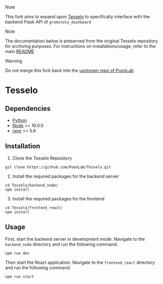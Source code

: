 > [!NOTE]  
> This fork aims to expand upon [Tesselo](https://github.com/PoonLab/Tesselo) to specifically interface with the backend Flask API of `gromstole_dashboard`

> [!NOTE]  
> The documentation below is preserved from the original Tesselo repository for archiving purposes. For instructions on installations/usage, refer to the main [README](https://github.com/DeGrootResearchGroup/gromstole_dashboard/README.md) 

> [!WARNING]  
> Do not merge this fork back into the [upstream repo of PoonLab](https://github.com/PoonLab/Tesselo)



# Tesselo

## Dependencies
* [Python](https://www.python.org/)
* [Node](https://nodejs.org/en/download/) >= 16.0.0
* [npm](https://docs.npmjs.com/about-npm-versions) >= 5.6

## Installation
1. Clone the Tesselo Repository

```
git clone https://github.com/PoonLab/Tesselo.git
```

2. Install the required packages for the backend server

```
cd Tesselo/backend_node/
npm install
```

3. Install the required packages for the frontend

```
cd Tesselo/frontend_react/
npm install
```

## Usage

First, start the backend server in development mode. Navigate to the `backend_node` directory and run the following command:
```
npm run dev
```

Then start the React application. Navigate to the `frontend_react` directory and run the following command:
```
npm run start
```
